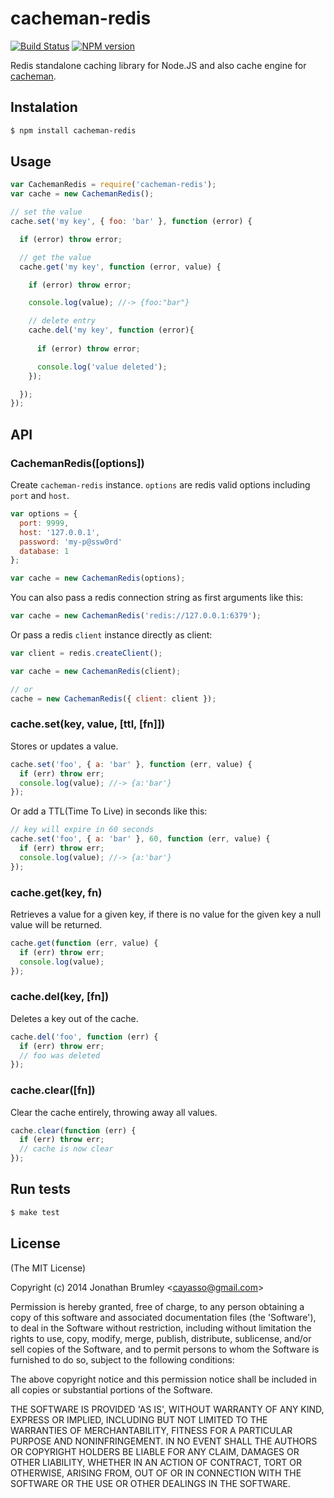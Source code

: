 # cacheman-redis

[![Build Status](https://travis-ci.org/cayasso/cacheman-redis.png?branch=master)](https://travis-ci.org/cayasso/cacheman-redis)
[![NPM version](https://badge.fury.io/js/cacheman-redis.png)](http://badge.fury.io/js/cacheman-redis)

Redis standalone caching library for Node.JS and also cache engine for [cacheman](https://github.com/cayasso/cacheman).

## Instalation

``` bash
$ npm install cacheman-redis
```

## Usage

```javascript
var CachemanRedis = require('cacheman-redis');
var cache = new CachemanRedis();

// set the value
cache.set('my key', { foo: 'bar' }, function (error) {

  if (error) throw error;

  // get the value
  cache.get('my key', function (error, value) {

    if (error) throw error;

    console.log(value); //-> {foo:"bar"}

    // delete entry
    cache.del('my key', function (error){
      
      if (error) throw error;

      console.log('value deleted');
    });

  });
});
```

## API

### CachemanRedis([options])

Create `cacheman-redis` instance. `options` are redis valid options including `port` and `host`.

```javascript
var options = { 
  port: 9999,
  host: '127.0.0.1',
  password: 'my-p@ssw0rd'
  database: 1
};

var cache = new CachemanRedis(options);
```

You can also pass a redis connection string as first arguments like this:

```javascript
var cache = new CachemanRedis('redis://127.0.0.1:6379');
```

Or pass a redis `client` instance directly as client:

```javascript
var client = redis.createClient();

var cache = new CachemanRedis(client);

// or
cache = new CachemanRedis({ client: client });
```

### cache.set(key, value, [ttl, [fn]])

Stores or updates a value.

```javascript
cache.set('foo', { a: 'bar' }, function (err, value) {
  if (err) throw err;
  console.log(value); //-> {a:'bar'}
});
```

Or add a TTL(Time To Live) in seconds like this:

```javascript
// key will expire in 60 seconds
cache.set('foo', { a: 'bar' }, 60, function (err, value) {
  if (err) throw err;
  console.log(value); //-> {a:'bar'}
});
```

### cache.get(key, fn)

Retrieves a value for a given key, if there is no value for the given key a null value will be returned.

```javascript
cache.get(function (err, value) {
  if (err) throw err;
  console.log(value);
});
```

### cache.del(key, [fn])

Deletes a key out of the cache.

```javascript
cache.del('foo', function (err) {
  if (err) throw err;
  // foo was deleted
});
```

### cache.clear([fn])

Clear the cache entirely, throwing away all values.

```javascript
cache.clear(function (err) {
  if (err) throw err;
  // cache is now clear
});
```

## Run tests

``` bash
$ make test
```

## License

(The MIT License)

Copyright (c) 2014 Jonathan Brumley &lt;cayasso@gmail.com&gt;

Permission is hereby granted, free of charge, to any person obtaining
a copy of this software and associated documentation files (the
'Software'), to deal in the Software without restriction, including
without limitation the rights to use, copy, modify, merge, publish,
distribute, sublicense, and/or sell copies of the Software, and to
permit persons to whom the Software is furnished to do so, subject to
the following conditions:

The above copyright notice and this permission notice shall be
included in all copies or substantial portions of the Software.

THE SOFTWARE IS PROVIDED 'AS IS', WITHOUT WARRANTY OF ANY KIND,
EXPRESS OR IMPLIED, INCLUDING BUT NOT LIMITED TO THE WARRANTIES OF
MERCHANTABILITY, FITNESS FOR A PARTICULAR PURPOSE AND NONINFRINGEMENT.
IN NO EVENT SHALL THE AUTHORS OR COPYRIGHT HOLDERS BE LIABLE FOR ANY
CLAIM, DAMAGES OR OTHER LIABILITY, WHETHER IN AN ACTION OF CONTRACT,
TORT OR OTHERWISE, ARISING FROM, OUT OF OR IN CONNECTION WITH THE
SOFTWARE OR THE USE OR OTHER DEALINGS IN THE SOFTWARE.
